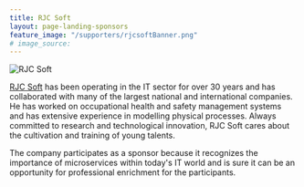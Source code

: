 ```yaml
---
title: RJC Soft
layout: page-landing-sponsors
feature_image: "/supporters/rjcsoftBanner.png"
# image_source:
---
```


![RJC Soft](../assets/images/supporters/rjcPic.jpg)

[RJC Soft](https://www.rjcsoft.it/) has been operating in the IT sector for over 30 years and has collaborated with many of the largest national and international companies. He has worked on occupational health and safety management systems and has extensive experience in modelling physical processes. Always committed to research and technological innovation, RJC Soft cares about the cultivation and training of young talents.
 
The company participates as a sponsor because it recognizes the importance of microservices within today's IT world and is sure it can be an opportunity for professional enrichment for the participants.
